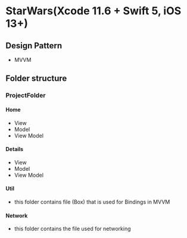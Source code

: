# StarWars(Xcode 11.6 + Swift 5, iOS 13+)

## Design Pattern
- MVVM

## Folder structure
### ProjectFolder
#### Home
- View
- Model
- View Model

#### Details
- View
- Model
- View Model

#### Util
- this folder contains file (Box) that is used for Bindings in MVVM 

#### Network
- this folder contains the file used for networking
